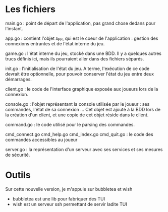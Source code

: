 # Les fichiers

main.go : point de départ de l'application, pas grand chose dedans
pour l'instant.

app.go : contient l'objet `App`, qui est le coeur de l'application :
gestion des connexions entrantes et de l'état interne du jeu.

game.go : l'état interne du jeu, stocké dans une BDD. Il y a quelques
autres trucs définis ici, mais ils pourraient aller dans des fichiers
séparés.

init.go : l'initialisation de l'état du jeu. A terme, l'exécution de
ce code devrait être optionnelle, pour pouvoir conserver l'état du
jeu entre deux démarrages.

client.go : le code de l'interface graphique exposée aux joueurs lors
de la connexion.

console.go : l'objet représentant la console utilisée par le joueur :
ses commandes, l'état de sa connexion ... Cet objet est ajouté à la
BDD lors de la création d'un client, et une copie de cet objet réside
dans le client.

command.go : le code utilisé pour le parsing des commandes.

cmd_connect.go cmd_help.go cmd_index.go cmd_quit.go : le code des
commandes accessibles au joueur

server.go : la représentation d'un serveur avec ses services et ses
mesures de sécurité.

# Outils

Sur cette nouvelle version, je m'appuie sur bubbletea et wish

- bubbletea est une lib pour fabriquer des TUI
- wish est un serveur ssh permettant de servir ladite TUI

